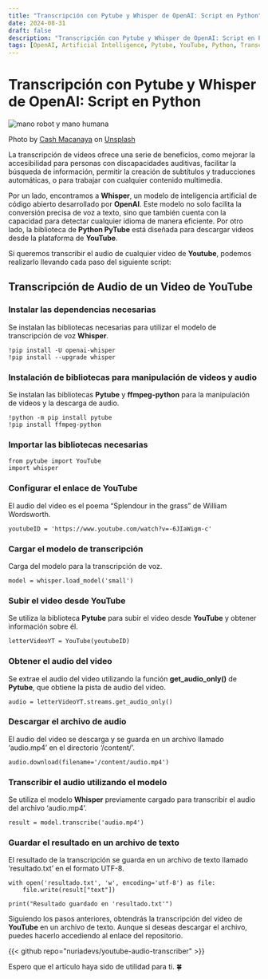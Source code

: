 ```yaml
---
title: "Transcripción con Pytube y Whisper de OpenAI: Script en Python"
date: 2024-08-31
draft: false
description: "Transcripción con Pytube y Whisper de OpenAI: Script en Python"
tags: [OpenAI, Artificial Intelligence, Pytube, YouTube, Python, Transcription , Script]
---
```



# Transcripción con Pytube y Whisper de OpenAI: Script en Python

![mano robot y mano humana](https://images.unsplash.com/photo-1680783954745-3249be59e527?q=80&w=1964&auto=format&fit=crop&ixlib=rb-4.0.3&ixid=M3wxMjA3fDB8MHxwaG90by1wYWdlfHx8fGVufDB8fHx8fA%3D%3D)


Photo by [Cash Macanaya](https://unsplash.com/es/@cashmacanaya) on [Unsplash](https://unsplash.com/es)

La transcripción de videos ofrece una serie de beneficios, como mejorar la accesibilidad para personas con discapacidades auditivas, facilitar la búsqueda de información, permitir la creación de subtítulos y traducciones automáticas, o para trabajar con cualquier contenido multimedia.

Por un lado, encontramos a **Whisper**, un modelo de inteligencia artificial de código abierto desarrollado por **OpenAI**. Este modelo no solo facilita la conversión precisa de voz a texto, sino que también cuenta con la capacidad para detectar cualquier idioma de manera eficiente. Por otro lado, la biblioteca de **Python PyTube** está diseñada para descargar videos desde la plataforma de **YouTube**.

Si queremos transcribir el audio de cualquier video de **Youtube**, podemos realizarlo llevando cada paso del siguiente script:

## Transcripción de Audio de un Video de YouTube

### Instalar las dependencias necesarias

Se instalan las bibliotecas necesarias para utilizar el modelo de transcripción de voz **Whisper**.
```
!pip install -U openai-whisper  
!pip install --upgrade whisper
```
### Instalación de bibliotecas para manipulación de videos y audio

Se instalan las bibliotecas **Pytube** y **ffmpeg-python** para la manipulación de videos y la descarga de audio.
```
!python -m pip install pytube  
!pip install ffmpeg-python
```
### Importar las bibliotecas necesarias
```
from pytube import YouTube  
import whisper
```
### Configurar el enlace de YouTube

El audio del video es el poema “Splendour in the grass” de William Wordsworth.
```
youtubeID = 'https://www.youtube.com/watch?v=-6JIaWigm-c'
```
### Cargar el modelo de transcripción

Carga del modelo para la transcripción de voz.
```
model = whisper.load_model('small')
```
### Subir el video desde YouTube

Se utiliza la biblioteca **Pytube** para subir el video desde **YouTube** y obtener información sobre él.
```
letterVideoYT = YouTube(youtubeID)
```
### Obtener el audio del video

Se extrae el audio del video utilizando la función **get_audio_only()** de **Pytube**, que obtiene la pista de audio del video.
```
audio = letterVideoYT.streams.get_audio_only()
```
### Descargar el archivo de audio

El audio del video se descarga y se guarda en un archivo llamado ‘audio.mp4’ en el directorio ‘/content/’.
```
audio.download(filename='/content/audio.mp4')
```
### Transcribir el audio utilizando el modelo

Se utiliza el modelo **Whisper** previamente cargado para transcribir el audio del archivo ‘audio.mp4’.
```
result = model.transcribe('audio.mp4')
```
### Guardar el resultado en un archivo de texto

El resultado de la transcripción se guarda en un archivo de texto llamado ‘resultado.txt’ en el formato UTF-8.
```
with open('resultado.txt', 'w', encoding='utf-8') as file:  
    file.write(result["text"])  
  
print("Resultado guardado en 'resultado.txt'")
```
Siguiendo los pasos anteriores, obtendrás la transcripción del video de **YouTube** en un archivo de texto. Aunque si deseas descargar el archivo, puedes hacerlo accediendo al enlace del repositorio.

{{< github repo="nuriadevs/youtube-audio-transcriber" >}}


Espero que el artículo haya sido de utilidad para ti. 🍀